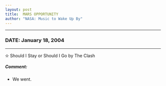 ```yaml
---
layout: post
title:  MARS OPPORTUNITY
author: "NASA: Music to Wake Up By"
---
```


----
### DATE: January 18, 2004
----
✫ Should I Stay or Should I Go by The Clash

##### Comment:
* We went.
